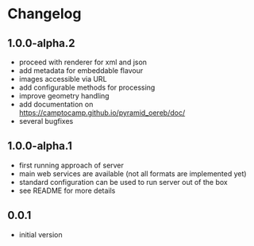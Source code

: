 Changelog
=========

## 1.0.0-alpha.2

* proceed with renderer for xml and json
* add metadata for embeddable flavour
* images accessible via URL
* add configurable methods for processing
* improve geometry handling
* add documentation on https://camptocamp.github.io/pyramid_oereb/doc/
* several bugfixes

## 1.0.0-alpha.1

* first running approach of server
* main web services are available (not all formats are implemented yet)
* standard configuration can be used to run server out of the box
* see README for more details

## 0.0.1

* initial version